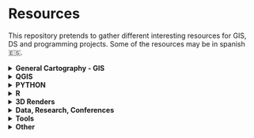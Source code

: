 # Resources
This repository pretends to gather different interesting resources for GIS, DS and programming projects. Some of the resources may be in spanish :es:. 

<details>
  <summary><b>General Cartography - GIS</b> </summary>
  
* :es: - [Geoteca: Libros y repositorios SIG](http://www.gisandbeers.com/geoteca-libros-herramientas-gis/)
* [GIS Cheatsheets](https://github.com/DigitalDataServices/gis-cheatsheets/blob/master/README.md#table-of-contents)
* [How to make a beautiful map](https://medium.com/@borism/how-to-make-a-beautiful-map-6d6776a20a48)
* [Shaded Relief Tutorials](http://www.shadedrelief.com/tutorials.html)
* [Relief Shading Techniques](http://www.reliefshading.com/)
* [open.gis.lab](https://opengislab.com/) - Interesting "Gis-lab" with different tutorials|
* [Imhoff-Like Topography Style](https://www.esri.com/arcgis-blog/products/arcgis-pro/mapping/steal-this-imhof-like-topography-style-please/)
* [Smart Type Halos in Photoshop and Illustrator](https://somethingaboutmaps.wordpress.com/2018/10/28/smart-type-halos-in-photoshop-and-illustrator/amp/)
* [Cartography Guide and Design](https://www.axismaps.com/guide/)
* [Hussein Nasser - Free GIS Tutorials](https://www.husseinnasser.com/p/youtube.html?m=1)
* [GIS Programming Roadmap](https://github.com/petedannemann/GIS-Programming-Roadmap/blob/master/README.md) - Github repo
* [A Cartography Laboratory made by Ramiro Aznar](http://www.cartography-lab.com/)
* [WebMapping Notes (Dani Arribas)](http://darribas.org/wmn/)
* [Mapzilla - Tutorials animating in Houdini](https://mapzilla.co.uk/tutorials)
* [SciVisColor - Color Tools and strategies](https://sciviscolor.org/)
* [Scientific Color Maps - Coloramps](http://www.fabiocrameri.ch/colourmaps.php)
* [ArcgisPro - Design a classic map](https://www.esri.com/arcgis-blog/products/arcgis-pro/mapping/homage-to-a-classic-map/)
* [Geopois: Tutoriales SIG - Red de Geo-developers](https://geopois.com/)




</details>

<details>
  <summary><b>QGIS</b> </summary>
  
* :es: - [Mejorando tu productividad cartográfica en QGIS](https://youtu.be/8hNLuSVNQvY) - Youtube Video
* [Globe Projections and Insets in QGIS](http://www.statsmapsnpix.com/2019/09/globe-projections-and-insets-in-qgis.html?m=1)
* [How to create an animation map using open source software](https://www.geodose.com/2019/11/how-to-create-animation-map.html?m=1)
* [Plugin QGIS Terrain Shading](http://www.zoran-cuckovic.from.hr/QGIS-terrain-shading/)
* [Lego Map Style in QGIS](https://t.co/cDvNKzHojA?amp=1)
* [Blend Modes QGIS](https://www.ordnancesurvey.co.uk/blog/2017/02/carto-tips-using-blend-modes-opacity-levels/)
* [3D DEM Visualization in QGIS](https://opengislab.com/blog/2018/3/20/3d-dem-visualization-in-qgis-30?format=amp)
* [QGIS Hexagon Grid](http://jonathansoma.com/lede/foundations-2018/qgis/grid/)
* [Animated Flight Maps QGIS](https://spatialthoughts.com/2019/03/21/animated-flight-lines/amp/#click=https://t.co/GSWAuHwoxu)
* :es: - [Instalar Librerias Externas Python en QGIS](https://www.cursosgis.com/instalar-librerias-externas-de-python-en-qgis/)
* :es: - [Generacion Isocronas utilizando plugins QGIS](https://youtu.be/djN3NxyFcQQ) - Youtube Video
* :it: - [REPORT QGIS: UN ESEMPIO AVANZATO](https://pigrecoinfinito.com/2018/12/11/report-qgis-un-esempio-avanzato/amp/?__twitter_impression=true)
* :es: - [Introduction to QGIS Python programming for non-programmers](https://anitagraser.com/pyqgis-101-introduction-to-qgis-python-programming-for-non-programmers/)
* [Customizing QGIS with Python (Course Material)](https://courses.spatialthoughts.com/pyqgis-in-a-day.html)
* [MapTiler QGIS Plugin](https://www.maptiler.com/news/2020/06/say-hello-to-the-new-qgis-plugin/?utm_campaign=qgis-plugin&utm_content=131407013&utm_medium=social&utm_source=twitter&hss_channel=tw-46369870)
* [Bivariate Choroplets QGIS - BNHR](https://bnhr.xyz/2019/09/15/bivariate-choropleths-in-qgis.html)
* [Bivariate Choroplets QGIS - Joshua Stevens](https://www.joshuastevens.net/cartography/make-a-bivariate-choropleth-map/)
* [QGIS Expressions Documentation](https://gist.githack.com/ThomasG77/0c6862fb2b6b3fc301ea994733688ea5/raw/99ecc5e6127e7238814da330a4d5d0b9fa2afe4e/qgis-3-12-expressions-single-page.html)
* [Legend for continuous Raster](https://ecodiv.earth/post/legend-for-continuous-raster-in-qgis-composer/)
* [Create hillshade 3D views of scanned topographical maps](https://www.youtube.com/watch?v=dcx8-m2nHpI&feature=youtu.be) - Youtube Video
* [QGIS Hub: Layout and Styles](http://qgis-hub.fast-page.org/index.php)


</details>

<details>
  <summary><b>PYTHON</b> </summary>
  
* [Introducing GEEMap in Python](https://www.youtube.com/watch?v=h0pz3S6Tvx0&list=PLAxJ4-o7ZoPccOFv1dCwvGI6TYnirRTg3&index=1) - Youtube Video
* [Automating GIS Processes](https://automating-gis-processes.github.io/site/) - Github 
* [OSMnx Python for Street Networks](https://geoffboeing.com/2016/11/osmnx-python-street-networks/?utm_campaign=nosolosig146&utm_medium=email&utm_source=mailing273)
* [Pandas Tips I wish I knew Before](https://towardsdatascience.com/pandas-tips-i-wish-i-knew-before-ef4ea6a39e1a)
* [OSMnx Isochrones](http://kuanbutts.com/2017/12/16/osmnx-isochrones/)
* [Geopyter - Geographical Python Teaching Resource](https://github.com/pysal/geopyter/blob/master/README.md)
* [Kepler.GL and JupyterNotebook - GeoSpatial Data Visualization](https://towardsdatascience.com/kepler-gl-jupyter-notebooks-geospatial-data-visualization-with-ubers-opensource-kepler-gl-b1c2423d066f)
* [Interactive Geospatial Data Visualization with Geoviews in Python](https://towardsdatascience.com/interactive-geospatial-data-visualization-with-geoviews-in-python-7d5335c8efd1)
* [Super-quick interactive data & parameter exploration](https://anitagraser.com/2020/04/12/super-quick-interactive-data-parameter-exploration/amp/)
* [Urban Measuring Morphology Toolkit](https://github.com/martinfleis/momepy/blob/master/README.md) - Github Repo
* [tools, tutorials, code, helpful projects, links, stuff about Earth Observation and Geospatial](https://github.com/acgeospatial/awesome-earthobservation-code/blob/master/README.md) - Github Repo
* [EarthPy: Paquete de python para plotear y trabajar con datos espaciales](https://mappinggis.com/2020/04/earthpy-un-paquete-de-python-para-plotear-y-trabajar-con-datos-espaciales/)
* [Data Analysis with Python Course 2020](https://csmastersuh.github.io/data_analysis_with_python_2020/)
* [Python Web Scraping with Scrapy](https://www.youtube.com/playlist?list=PLhTjy8cBISEqkN-5Ku_kXG4QW33sxQo0t&app=desktop) - Youtube Video
* [Competitive Programming Course](https://algo.is/)


</details>

<details>
  <summary><b>R</b> </summary>
  
* [Z3tt 30DayMapChallenge Repo (Examples)](https://github.com/Z3tt/30DayMapChallenge) - Github Repo
* [Bob Rudis - 30DayMapChallenge Tutorials](https://rud.is/books/30-day-map-challenge/)
* [Maps With R and GGplot 2 30DayMapChallenge(Examples)](https://statnmap.com/2019-11-08-30daymapchallenge-building-maps-1/) - 
* [GeoComputation in R](https://geocompr.robinlovelace.net/intro.html)
* [GGplot Tutorial (Evolution of a ggplot)](https://cedricscherer.netlify.com/2019/05/17/the-evolution-of-a-ggplot-ep.-1/)
* [How to interactively position Legend and Layout Elements](https://rgeomatic.hypotheses.org/1837)
* :es: - [Mapas de coropletas, cartogramas y animados en R](https://mappinggis.com/2020/03/mapas-de-coropletas-cartogramas-y-mapas-animados-con-r/)
* [GEE in RStudio with Reticulate](https://philippgaertner.github.io/2019/12/earth-engine-rstudio-reticulate/#disqus_thread)
* [gkaramanis Tidy Tuesday (Examples)](https://github.com/gkaramanis/tidytuesday) - Github Repo
* [Pathtracing Neon Landscapes in R](https://www.tylermw.com/pathtracing-neon-landscapes-in-r/) 
* :es: - [Paquetes de R para GIS mas utilizados](https://mappinggis.com/2019/12/los-paquetes-de-r-para-gis-mas-utilizados/) 
* [DataViz Classes](https://datavizm20.classes.andrewheiss.com/) 
* [List Awesome R Libraries](https://github.com/Ronlee12355/Road2R) - Github Repo
* [Introduction to Landscape Ecology with R](https://r-spatialecology.github.io/ialena-2020/#1) 
* [Autoplotly Library: Automatic Generation of Interactive Visualizations](https://github.com/terrytangyuan/autoplotly) - Github Repo
* [RGEE example](https://csaybar.github.io/blog/2020/06/15/rgee_02_io/) - Github 
* [Animated Graphs in R - DataSlice Youtube](https://www.youtube.com/watch?v=SnCi0s0e4Io&feature=youtu.be) - Youtube Video


</details>

<details>
  <summary><b>3D Renders</b> </summary>
  
* [Blender Relief Tutorial: Blender Basics](https://somethingaboutmaps.wordpress.com/blender-relief-tutorial-blender-basics/)
* [Creating Shaded Relief in Blender](https://somethingaboutmaps.wordpress.com/2017/11/16/creating-shaded-relief-in-blender/amp/?__twitter_impression=true)
* [Blender GIS (With OSM Data)](https://youtu.be/YNtKnmRXVlo) - Youtube Video
* [3D Landscape with Aerialod](http://www.statsmapsnpix.com/2020/03/making-3d-landscape-and-city-models.html?m=1)
* [Blender Landscapes Tutorial](https://youtu.be/oeVUWTSkAlk) - Youtube Video
* [Lily texture packer](https://gumroad.com/l/DFExj)
* [Population Density 3D QGIS+Aerialod](http://www.statsmapsnpix.com/2020/04/population-density-in-europe.html?m=1)
* [Photorealistic Shaded Relief Blender](https://www.barthoekstra.com/blog/photo-realistic-shaded-relief-using-blender)
* [Hillshade 3D of Scanned Topographic Maps in QGIS](https://youtu.be/dcx8-m2nHpI) - Youtube Video
* [3D Realistic Online Renderer](https://w3reality.github.io/three-geo/examples/geo-viewer/io/index.html?)


</details>

<details>
  <summary><b>Data, Research, Conferences</b> </summary>
  
* :es: - [10 Fuentes de datos GIS gratis: raster y vectoriales](https://mappinggis.com/2012/05/datos-cartograficos/)
* :es: - [Tesis doctorales en España que incluyen SIG como termino principal](http://www.nosolosig.com/articulos/1053-tesis-doctorales-en-espana-que-incluyen-sistemas-de-informacion-geografica-como-termino-principal-2015-2018)
* :es: - [Repo Jornadas SIG Libre Sigte-UDG](https://github.com/SIGTE-UdG/jornadassiglibre) - Github Repo
* [QGIS User Conference 2019](https://spatialthoughts.com/2019/03/08/qgis-user-conference-2019/amp/)
* [How to do Map Stuff 2020](https://docs.google.com/spreadsheets/d/1TYCFBE5dnIW127Uu_aMVjWGJ_0vBB8RX-4UTqZDoric/edit#gid=0)
* [Copernicus EU DEM](https://land.copernicus.eu/imagery-in-situ/eu-dem/eu-dem-v1.1/view)
* [30DayMapChallenge Data- Tjukanovt](https://github.com/tjukanovt/30DayMapChallenge) - Github Repo
* [RS Index Database](https://www.indexdatabase.de/)
* [RS Index Database](https://www.indexdatabase.de/)

</details>

<details>
  <summary><b>Tools</b> </summary>
  
* [Intro to Postgis](https://postgis.net/workshops/postgis-intro/)
* [Esri Sentinel Explorer](https://sentinel2explorer.esri.com/)


</details>

<details>
  <summary><b>Other</b> </summary>
  
* [Getting Started with web 3D ArcGIS JavaScript API](https://github.com/RalucaNicola/get-started-arcgis-js-api/blob/master/README.md) - Github Repo
* [Crear Sección Transversal 3D con Inkscape](https://geoinnova.org/blog-territorio/como-crear-una-seccion-transversal-3d-fotorrealista-con-inkscape/amp/#click=https://t.co/vEtYB7cYD4)
* [Open Source Software for Preprocessing GIS Data for Hydrological Models](https://ocw.un-ihe.org/course/view.php?id=11&section=0)
* [GIS IN SUSTAINABLE URBAN PLANNING AND MANAGEMENT: A GLOBAL PERSPECTIVE](https://www.itc.nl/urbangis/)
* [Portable Open Source GIS](https://www.archaeogeek.com/blog/portable-gis-6-dot-0/)
* [Collection of cities scripts that can be added to roads](https://github.com/anvaka/city-script) - Github
* [Programming Interview Questions (All languages)](https://github.com/MaximAbramchuck/awesome-interview-questions) - Github Repo
* [Serverless Stack - Free Step by Step Tutorials for creating full-stack apps](https://serverless-stack.com/)
* [How to write an essay well](https://www.julian.com/guide/write/intro)
* [High-Res 3D Human Digitization from a single image](https://github.com/facebookresearch/pifuhd) - Github Repo
* [AI Hub](https://aihub.cloud.google.com/)
* [Deploy Machine Learning Models With Django](https://www.deploymachinelearning.com/)
* [How to embed visualizations in power point](https://academy.datawrapper.de/article/269-how-to-embed-visualizations-in-powerpoint-presentations)
* [Geopois - GIS Developer Network](https://geopois.com/developer-network)
* [Data Visualization with D3.js - Full Tutorial Course](https://www.youtube.com/watch?v=_8V5o2UHG0E&list=WL&index=101&t=39244s)





</details>

